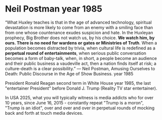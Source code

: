 # Neil Postman year 1985

“What Huxley teaches is that in the age of advanced technology, spiritual devastation is more likely to come from an enemy with a smiling face than from one whose countenance exudes suspicion and hate. In the Huxleyan prophecy, Big Brother does not watch us, by his choice. **We watch him, by ours. There is no need for wardens or gates or Ministries of Truth**. When a population becomes distracted by trivia, when cultural life is redefined as a **perpetual round of entertainments**, when serious public conversation becomes a form of baby-talk, when, in short, a people become an audience and their public business a vaudeville act, then a nation finds itself at risk; a culture-death is a clear possibility.” ― Neil Postman, Amusing Ourselves to Death: Public Discourse in the Age of Show Business. year 1985

President Ronald Reagan second term in White House year 1985, the last "entertainer President" before Donald J. Trump (Reality TV star entertainer).

In USA 2025, what you will typically witness is media addicts who for over 10 years, since June 16, 2015 - constantly repeat "Trump is a moron", "Trump is an idiot", over and over and over in perpetual rounds of mocking back and forth at touch media devices.

